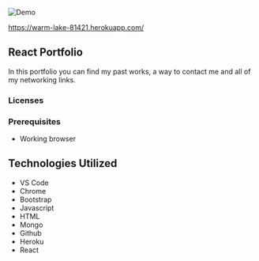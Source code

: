 ![Demo](client/public/assets/react.gif)

https://warm-lake-81421.herokuapp.com/

## React Portfolio

In this portfolio you can find my past works, a way to contact me and all of my networking links.

### Licenses

### Prerequisites

- Working browser

## Technologies Utilized

- VS Code
- Chrome
- Bootstrap
- Javascript
- HTML
- Mongo
- Github
- Heroku
- React

